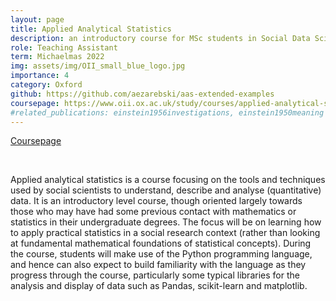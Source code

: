 ```yaml
---
layout: page
title: Applied Analytical Statistics
description: an introductory course for MSc students in Social Data Science
role: Teaching Assistant
term: Michaelmas 2022
img: assets/img/OII_small_blue_logo.jpg
importance: 4
category: Oxford
github: https://github.com/aezarebski/aas-extended-examples
coursepage: https://www.oii.ox.ac.uk/study/courses/applied-analytical-statistics/
#related_publications: einstein1956investigations, einstein1950meaning
---
```


[Coursepage](https://www.oii.ox.ac.uk/study/courses/applied-analytical-statistics/)

<div class="row ml-1 mr-1 p-0">
        <div class="github-icon">
            <div class="icon" data-toggle="tooltip" title="Code Repository">
            <a href="https://github.com/aezarebski/aas-extended-examples"><i class="fab fa-github gh-icon"></i></a>
            </div>
        </div>
</div>
<br/>


Applied analytical statistics is a course focusing on the tools and techniques used by social scientists to understand, describe and analyse (quantitative) data. It is an introductory level course, though oriented largely towards those who may have had some previous contact with mathematics or statistics in their undergraduate degrees. The focus will be on learning how to apply practical statistics in a social research context (rather than looking at fundamental mathematical foundations of statistical concepts). During the course, students will make use of the Python programming language, and hence can also expect to build familiarity with the language as they progress through the course, particularly some typical libraries for the analysis and display of data such as Pandas, scikit-learn and matplotlib.


